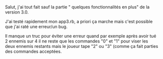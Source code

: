 

Salut, j'ai tout fait sauf la partie " quelques fonctionnalités en plus" de la version 3.0.

J'ai testé rapidement mon app3.rb, a priori ça marche mais c'est possible que j'ai raté une erreur/un bug. 

Il manque un truc pour éviter une erreur quand par exemple après avoir tué 2 ennemis sur 4 il ne reste que les commandes "0" et "1" pour viser les deux ennemis restants mais le joueur tape "2" ou "3" (comme ça fait parties des commandes acceptées.
